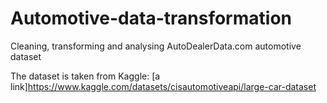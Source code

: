 # Automotive-data-transformation
Cleaning, transforming and analysing AutoDealerData.com automotive dataset

The dataset is taken from Kaggle: [a link]https://www.kaggle.com/datasets/cisautomotiveapi/large-car-dataset
